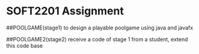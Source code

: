 # SOFT2201 Assignment

##POOLGAME(stage1)
to design a playable poolgame using java and javafx

##POOLGAME2(stage2)
receive a code of stage 1 from a student, extend this code base
